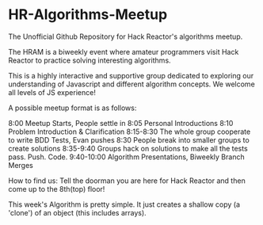 HR-Algorithms-Meetup
====================

The Unofficial Github Repository for Hack Reactor's algorithms meetup.

The HRAM is a biweekly event where amateur programmers visit Hack Reactor to practice solving interesting algorithms. 

This is a highly interactive and supportive group dedicated to exploring our understanding of Javascript and different algorithm concepts. We welcome all levels of JS experience!

A possible meetup format is as follows:

8:00 Meetup Starts, People settle in
8:05 Personal Introductions
8:10 Problem Introduction & Clarification
8:15-8:30 The whole group cooperate to write BDD Tests, Evan pushes
8:30 People break into smaller groups to create solutions
8:35-9:40 Groups hack on solutions to make all the tests pass. Push. Code.
9:40-10:00 Algorithm Presentations, Biweekly Branch Merges

How to find us:
Tell the doorman you are here for Hack Reactor and then come up to the 8th(top) floor!

This week's Algorithm is pretty simple. It just creates a shallow copy (a 'clone') of an object (this includes arrays).
